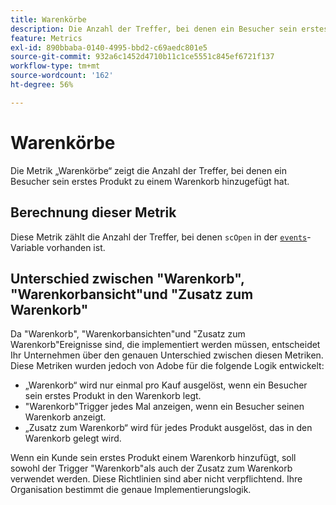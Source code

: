 ```yaml
---
title: Warenkörbe
description: Die Anzahl der Treffer, bei denen ein Besucher sein erstes Produkt einem Warenkorb hinzugefügt hat.
feature: Metrics
exl-id: 890bbaba-0140-4995-bbd2-c69aedc801e5
source-git-commit: 932a6c1452d4710b11c1ce5551c845ef6721f137
workflow-type: tm+mt
source-wordcount: '162'
ht-degree: 56%

---
```


# Warenkörbe

Die Metrik „Warenkörbe“ zeigt die Anzahl der Treffer, bei denen ein Besucher sein erstes Produkt zu einem Warenkorb hinzugefügt hat.

## Berechnung dieser Metrik

Diese Metrik zählt die Anzahl der Treffer, bei denen `scOpen` in der [`events`](/help/implement/vars/page-vars/events/events-overview.md)-Variable vorhanden ist.

## Unterschied zwischen &quot;Warenkorb&quot;, &quot;Warenkorbansicht&quot;und &quot;Zusatz zum Warenkorb&quot;

Da &quot;Warenkorb&quot;, &quot;Warenkorbansichten&quot;und &quot;Zusatz zum Warenkorb&quot;Ereignisse sind, die implementiert werden müssen, entscheidet Ihr Unternehmen über den genauen Unterschied zwischen diesen Metriken. Diese Metriken wurden jedoch von Adobe für die folgende Logik entwickelt:

* „Warenkorb“ wird nur einmal pro Kauf ausgelöst, wenn ein Besucher sein erstes Produkt in den Warenkorb legt.
* &quot;Warenkorb&quot;Trigger jedes Mal anzeigen, wenn ein Besucher seinen Warenkorb anzeigt.
* „Zusatz zum Warenkorb“ wird für jedes Produkt ausgelöst, das in den Warenkorb gelegt wird.

Wenn ein Kunde sein erstes Produkt einem Warenkorb hinzufügt, soll sowohl der Trigger &quot;Warenkorb&quot;als auch der Zusatz zum Warenkorb verwendet werden. Diese Richtlinien sind aber nicht verpflichtend. Ihre Organisation bestimmt die genaue Implementierungslogik.
